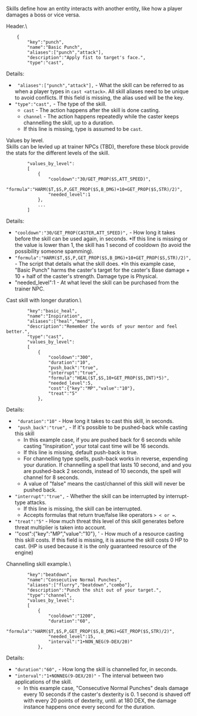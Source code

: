 Skills define how an entity interacts with another entity, like how a player damages a boss or vice versa.

Header.\
```
    {   
        "key":"punch",
        "name":"Basic Punch",
        "aliases":["punch","attack"],
        "description":"Apply fist to target's face.",
        "type":"cast",
```
Details:
* ` "aliases":["punch","attack"],` - What the skill can be referred to as when a player types in `cast <attack>`. All skill aliases need to be unique to avoid conflicts. If this field is missing, the alias used will be the key.
* `"type":"cast",` - The type of the skill.
    * `cast` - The action happens after the skill is done casting.
    * `channel` - The action happens repeatedly while the caster keeps channelling the skill, up to a duration.
    * If this line is missing, type is assumed to be `cast`.
    
Values by level.\
Skills can be levled up at trainer NPCs (TBD), therefore these block provide the stats for the different levels of the skill.
```
        "values_by_level":
        [
            {
                "cooldown":"30/GET_PROP($S,ATT_SPEED)",
                "formula":"HARM($T,$S,P,GET_PROP($S,B_DMG)+10+GET_PROP($S,STR)/2)",
                "needed_level":1
            },
            ...
        ]
```
Details:
* `"cooldown":"30/GET_PROP(CASTER,ATT_SPEED)",` - How long it takes before the skill can be used again, in seconds.
    *If this line is missing or the value is lower than 1, the skill has 1 second of cooldown (to avoid the possibility someone spamming).
* `"formula":"HARM($T,$S,P,GET_PROP($S,B_DMG)+10+GET_PROP($S,STR)/2)",` - The script that details what the skill does.
    *In this example case, "Basic Punch" harms the caster's target for the caster's Base damage + 10 + half of the caster's strength. Damage type is Physical.
* "needed_level":1 - At what level the skill can be purchased from the trainer NPC.

Cast skill with longer duration.\
```
        "key":"basic_heal",
        "name":"Inspiration",
        "aliases":["heal","mend"],
        "description":"Remember the words of your mentor and feel better.",   
        "type":"cast",
        "values_by_level":
        [
            {
                "cooldown":"300",
                "duration":"10",
                "push_back":"true",
                "interrupt":"true",
                "formula":"HEAL($T,$S,10+GET_PROP($S,INT)*5)",
                "needed_level":5,
                "cost":{"key":"MP","value":"10"},
				"treat":"5"
            },
```
Details:
* ` "duration":"10"` - How long it takes to cast this skill, in seconds.
* ` "push_back":"true",` - If it's possible to be pushed-back while casting this skill
    * In this example case, if you are pushed back for 6 seconds while casting "Inspiration", your total cast time will be 16 seconds.
    * If this line is missing, default push-back is true.
    * For channelling type spells, push-back works in reverse, expending your duration. If channelling a spell that lasts 10 second, and and you are pushed-back 2 seconds, instead of 10 seconds, the spell will channel for 8 seconds.
    * A value of "false" means the cast/channel of this skill will never be pushed back.
* `"interrupt":"true",` - Whether the skill can be interrupted by interrupt-type attacks. 
    * If this line is missing, the skill can be interrupted.
    * Accepts formulas that return true/false like operators `> < or =`.
* `"treat":"5"` - How much threat this level of this skill generates before threat multiplier is taken into account.
* '"cost":{"key":"MP","value":"10"}, ' - How much of a resource casting this skill costs. If this field is missing, it is assume the skill costs 0 HP to cast.
 (HP is used because it is the only guaranteed resource of the engine)



Channelling skill example.\
```
        "key":"beatdown",
        "name":"Consecutive Normal Punches",
        "aliases":["flurry","beatdown","combo"],
        "description":"Punch the shit out of your target.",  
        "type":"channel",
        "values_by_level":
        [
            {
                "cooldown":"1200",
                "duration":"60",
                "formula":"HARM($T,$S,P,GET_PROP($S,B_DMG)+GET_PROP($S,STR)/2)",
                "needed_level":15,
                "interval":"1+NON_NEG(9-DEX/20)"
            },
```
Details:
* `"duration":"60",` - How long the skill is channelled for, in seconds.
* `"interval":"1+NONNEG(9-DEX/20)"` - The interval between two applications of the skill.
    * In this example case, "Consecutive Normal Punches" deals damage every 10 seconds if the caster's dexterity is 0. 1 second is shaved off with every 20 points of dexterity, until. at 180 DEX, the damage instance happens once every second for the duration.
